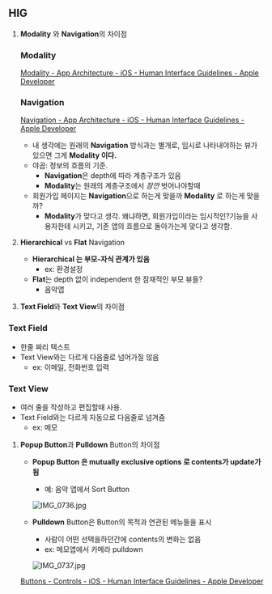 ## HIG

1. **Modality** 와 **Navigation**의 차이점
    
    ### Modality
    
    [Modality - App Architecture - iOS - Human Interface Guidelines - Apple Developer](https://developer.apple.com/design/human-interface-guidelines/ios/app-architecture/modality/)
    
    ### Navigation
    
    [Navigation - App Architecture - iOS - Human Interface Guidelines - Apple Developer](https://developer.apple.com/design/human-interface-guidelines/ios/app-architecture/navigation/)
    
    - 내 생각에는 원래의 **Navigation** 방식과는 별개로, 임시로 나타내야하는 뷰가 있으면 그게 **Modality 이다.**
    - 야곰: 정보의 흐름의 기준.
        - **Navigation**은 depth에 따라 계층구조가 있음
        - **Modality**는 원래의 계층구조에서 *잠깐* 벗어나야할때
    - 회원가입 페이지는 **Navigation**으로 하는게 맞을까 **Modality** 로 하는게 맞을까?
        - **Modality**가 맞다고 생각. 왜냐하면, 회원가입이라는 임시적인?기능을 사용자한테 시키고, 기존 앱의 흐름으로 돌아가는게 맞다고 생각함.
2. **Hierarchical** vs **Flat** Navigation
    - **Hierarchical 는 부모-자식 관계가 있음**
        - ex: 환경설정
    - **Flat**는 depth 없이 independent 한 잠재적인 부모 뷰들?
        - 음악앱

 3. **Text Field**와 **Text View**의 차이점

### Text Field

- 한줄 짜리 텍스트
- Text View와는 다르게 다음줄로 넘어가질 않음
    - ex: 이메일, 전화번호 입력

### Text View

- 여러 줄을 작성하고 편집할때 사용.
- Text Field와는 다르게 자동으로 다음줄로 넘겨줌
    - ex: 메모
1. **Popup Button**과 **Pulldown** Button의 차이점
    - **Popup Button 은 mutually exclusive options 로 contents가 update가 됨**
        - 예: 음악 앱에서 Sort Button
        
        ![IMG_0736.jpg](https://s3-us-west-2.amazonaws.com/secure.notion-static.com/d85796b1-9c96-47f5-8841-6761ced7eb70/IMG_0736.jpg)
        
    - **Pulldown** Button은 Button의 목적과 연관된 메뉴들을 표시
        - 사람이 어떤 선택을하던간에 contents의 변화는 없음
        - ex: 메모앱에서 카메라 pulldown
        
        ![IMG_0737.jpg](https://s3-us-west-2.amazonaws.com/secure.notion-static.com/d84b3fa5-4954-411b-beaa-54bec7da5a1d/IMG_0737.jpg)
        
    
    [Buttons - Controls - iOS - Human Interface Guidelines - Apple Developer](https://developer.apple.com/design/human-interface-guidelines/ios/controls/buttons/)
    
   